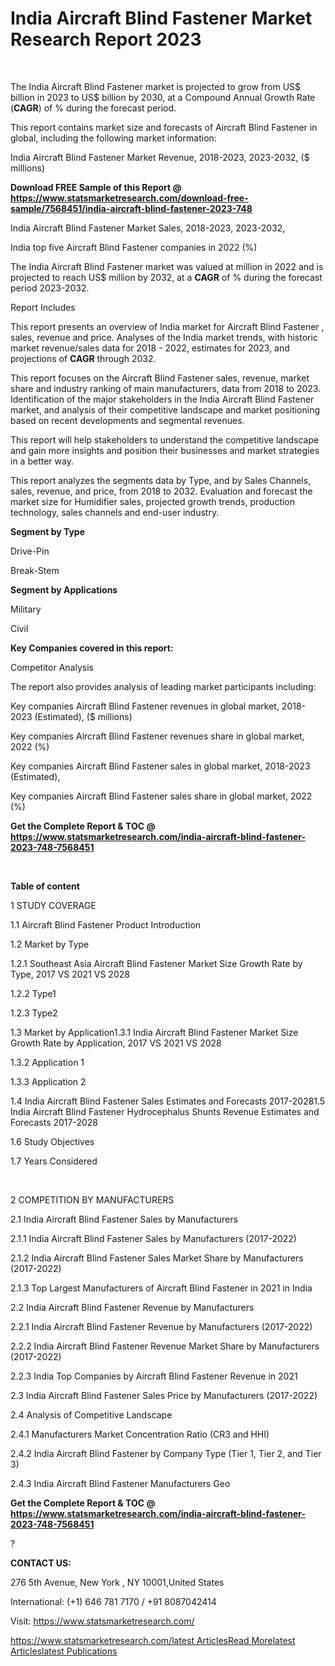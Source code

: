 <h1>India Aircraft Blind Fastener Market Research Report 2023</h1><br/><p>The India Aircraft Blind Fastener market is projected to grow from US$ billion in 2023 to US$ billion by 2030, at a Compound Annual Growth Rate (<strong>CAGR</strong>) of % during the forecast period.</p>
 
 
 
 <p>This report contains market size and forecasts of Aircraft Blind Fastener in global, including the following market information:</p>
 
 
 
 <p>India Aircraft Blind Fastener Market Revenue, 2018-2023, 2023-2032, ($ millions)</p>
 
 
 
 <p><strong>Download FREE Sample of this Report @ <a href="https://www.statsmarketresearch.com/download-free-sample/7568451/india-aircraft-blind-fastener-2023-748">https://www.statsmarketresearch.com/download-free-sample/7568451/india-aircraft-blind-fastener-2023-748</a></strong></p>
 
 
 
 <p>India Aircraft Blind Fastener Market Sales, 2018-2023, 2023-2032,</p>
 
 
 
 <p>India top five Aircraft Blind Fastener companies in 2022 (%)</p>
 
 
 
 <p>The India Aircraft Blind Fastener market was valued at million in 2022 and is projected to reach US$ million by 2032, at a <strong>CAGR</strong> of % during the forecast period 2023-2032.</p>
 
 
 
 <p>Report Includes</p>
 
 
 
 <p>This report presents an overview of India market for Aircraft Blind Fastener , sales, revenue and price. Analyses of the India market trends, with historic market revenue/sales data for 2018 - 2022, estimates for 2023, and projections of <strong>CAGR</strong> through 2032.</p>
 
 
 
 <p>This report focuses on the Aircraft Blind Fastener sales, revenue, market share and industry ranking of main manufacturers, data from 2018 to 2023. Identification of the major stakeholders in the India Aircraft Blind Fastener market, and analysis of their competitive landscape and market positioning based on recent developments and segmental revenues.</p>
 
 
 
 <p>This report will help stakeholders to understand the competitive landscape and gain more insights and position their businesses and market strategies in a better way.</p>
 
 
 
 <p>This report analyzes the segments data by Type, and by Sales Channels, sales, revenue, and price, from 2018 to 2032. Evaluation and forecast the market size for Humidifier sales, projected growth trends, production technology, sales channels and end-user industry.</p>
 
 
 
 <p><strong>Segment by Type</strong></p>
 
 
 
 <p>Drive-Pin</p>
 
 
 
 <p>Break-Stem</p>
 
 
 
 <p><strong>Segment <strong><strong>by Applications</strong></strong></strong></p>
 
 
 
 <p>Military</p>
 
 
 
 <p>Civil</p>
 
 
 
 <p><strong>Key Companies covered in this report:</strong></p>
 
 
 
 <p>Competitor Analysis</p>
 
 
 
 <p>The report also provides analysis of leading market participants including:</p>
 
 
 
 <p>Key companies Aircraft Blind Fastener revenues in global market, 2018-2023 (Estimated), ($ millions)</p>
 
 
 
 <p>Key companies Aircraft Blind Fastener revenues share in global market, 2022 (%)</p>
 
 
 
 <p>Key companies Aircraft Blind Fastener sales in global market, 2018-2023 (Estimated),</p>
 
 
 
 <p>Key companies Aircraft Blind Fastener sales share in global market, 2022 (%)</p>
 
 
 
 <div><b>Get the Complete Report & TOC @ <a href="https://www.statsmarketresearch.com/india-aircraft-blind-fastener-2023-748-7568451">https://www.statsmarketresearch.com/india-aircraft-blind-fastener-2023-748-7568451</a></b></div>
 
 
 
 <p><br />
 
 <b>Table of content</b></p>
 
 
 
 <p>1 STUDY COVERAGE<br />
 
 1.1 Aircraft Blind Fastener Product Introduction<br />
 
 1.2 Market by Type<br />
 
 1.2.1 Southeast Asia Aircraft Blind Fastener Market Size Growth Rate by Type, 2017 VS 2021 VS 2028<br />
 
 1.2.2 Type1<br />
 
 1.2.3 Type2<br />
 
 1.3 Market by Application1.3.1 India Aircraft Blind Fastener Market Size Growth Rate by Application, 2017 VS 2021 VS 2028<br />
 
 1.3.2 Application 1<br />
 
 1.3.3 Application 2<br />
 
 1.4 India Aircraft Blind Fastener Sales Estimates and Forecasts 2017-20281.5 India Aircraft Blind Fastener Hydrocephalus Shunts Revenue Estimates and Forecasts 2017-2028<br />
 
 1.6 Study Objectives<br />
 
 1.7 Years Considered<br />
 
 <br />
 
 2 COMPETITION BY MANUFACTURERS<br />
 
 2.1 India Aircraft Blind Fastener Sales by Manufacturers<br />
 
 2.1.1 India Aircraft Blind Fastener Sales by Manufacturers (2017-2022)<br />
 
 2.1.2 India Aircraft Blind Fastener Sales Market Share by Manufacturers (2017-2022)<br />
 
 2.1.3 Top Largest Manufacturers of Aircraft Blind Fastener in 2021 in India<br />
 
 2.2 India Aircraft Blind Fastener Revenue by Manufacturers<br />
 
 2.2.1 India Aircraft Blind Fastener Revenue by Manufacturers (2017-2022)<br />
 
 2.2.2 India Aircraft Blind Fastener Revenue Market Share by Manufacturers (2017-2022)<br />
 
 2.2.3 India Top Companies by Aircraft Blind Fastener Revenue in 2021<br />
 
 2.3 India Aircraft Blind Fastener Sales Price by Manufacturers (2017-2022)<br />
 
 2.4 Analysis of Competitive Landscape<br />
 
 2.4.1 Manufacturers Market Concentration Ratio (CR3 and HHI)<br />
 
 2.4.2 India Aircraft Blind Fastener by Company Type (Tier 1, Tier 2, and Tier 3)<br />
 
 2.4.3 India Aircraft Blind Fastener Manufacturers Geo</p>
 
 
 
 <div><b>Get the Complete Report & TOC @ <a href="https://www.statsmarketresearch.com/india-aircraft-blind-fastener-2023-748-7568451">https://www.statsmarketresearch.com/india-aircraft-blind-fastener-2023-748-7568451</a></b></div>
 
 
 
 <p>? </p>
 
 
 
 <p><b>CONTACT US:</b><br />
 
 276 5th Avenue, New York , NY 10001,United States<br />
 
 International: (+1) 646 781 7170 / +91 8087042414<br />
 
 Visit: <a href="https://www.statsmarketresearch.com/">https://www.statsmarketresearch.com/</a><br />
 
 <a href="https://gyeongbokgung.com">https://www.statsmarketresearch.com/</a><a href="https://hallyeomaritime.com">latest Articles</a><a href="https://jingwansa.com">Read More</a><a href="https://nguoiviet.jp/">latest Articles</a><a href="https://www.intelmarketresearch.com/">latest Publications</a></p>